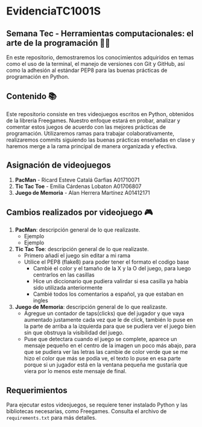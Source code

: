 # EvidenciaTC1001S
## Semana Tec - Herramientas computacionales: el arte de la programación 👨‍💻
En este repositorio, demostraremos los conocimientos adquiridos en temas como el uso de la terminal, el manejo de versiones con Git y GitHub, así como la adhesión al estándar PEP8 para las buenas prácticas de programación en Python.

## Contenido 📚

Este repositorio consiste en tres videojuegos escritos en Python, obtenidos de la librería Freegames. Nuestro enfoque estará en probar, analizar y comentar estos juegos de acuerdo con las mejores prácticas de programación. Utilizaremos ramas para trabajar colaborativamente, realizaremos commits siguiendo las buenas prácticas enseñadas en clase y haremos merge a la rama principal de manera organizada y efectiva.

## Asignación de videojuegos
1. **PacMan** - Ricard Esteve Catalá Garfias A01710071
2. **Tic Tac Toe** - Emilia Cárdenas Lobaton A01706807
3. **Juego de Memoria** - Alan Herrera Martínez A01412171

## Cambios realizados por videojuego 🎮

1. **PacMan**: descripción general de lo que realizaste.
	- Ejemplo 
	- Ejemplo
2. **Tic Tac Toe**: descripción general de lo que realizaste.
	- Primero añadí el juego sin editar a mi rama
	- Utilice el PEP8 (flake8) para poder tener el formato el codigo base
        - Cambié el color y el tamaño de la X y la O del juego, para luego centrarlos en las casillas
        - Hice un diccionario que pudiera valirdar si esa casilla ya habia sido utilizada anteriormente
        - Cambié todos los comentarios a español, ya que estaban en ingles
3. **Juego de Memoria**: descripción general de lo que realizaste.
	- Agregue un contador de taps(clicks) que del jugador y que vaya aumentado justamente cada vez que le de click, también lo puse en la parte de arriba a la izquierda para que se pudiera ver el juego bien sin que obstruya la visibilidad del juego.
	- Puse que detectara cuando el juego se complete, aparece un mensaje pequeño en el centro de la imagen un poco más abajo, para que se pudiera ver las letras las cambie de color verde que se me hizo el color que más se podía ve, el texto lo puse en esa parte porque si un jugador está en la ventana pequeña me gustaría que viera por lo menos este mensaje de final.

## Requerimientos

Para ejecutar estos videojuegos, se requiere tener instalado Python y las bibliotecas necesarias, como Freegames. Consulta el archivo de `requirements.txt` para más detalles.
